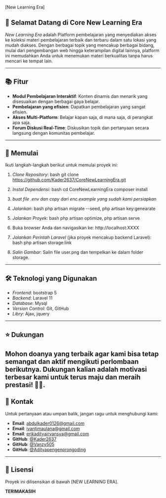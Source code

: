
[New Learning Era]

## 🌟 Selamat Datang di Core New Learning Era

*New Learning Era* adalah Platform pembelajaran yang menyediakan akses ke koleksi materi pembelajaran terbaik dan terbaru dalam satu lokasi yang mudah diakses. Dengan berbagai topik yang mencakup berbagai bidang, mulai dari pengembangan web hingga keterampilan digital lainnya, platform ini memudahkan Anda untuk menemukan materi berkualitas tanpa harus mencari ke tempat lain.

---

## 📚 Fitur

- **Modul Pembelajaran Interaktif**: Konten dinamis dan menarik yang disesuaikan dengan berbagai gaya belajar.
- **Pembelajaran yang efisien**: Dapatkan pembelajaran yang sangat efisien.
- **Akses Multi-Platform**: Belajar kapan saja, di mana saja, di perangkat apa saja.
- **Forum Diskusi Real-Time**: Diskusikan topik dan pertanyaan secara langsung dengan komunitas pembelajar.


---

## 🚀 Memulai

Ikuti langkah-langkah berikut untuk memulai proyek ini:

1. *Clone Repository*:
    bash
    git clone https://github.com/Kader2637/CoreNewLearningEra.git

2. *Instal Dependensi*:
    bash
    cd CoreNewLearningEra
    composer install
   
3. *buat file .env dan copy dari enc.example yang sudah kami persiapkan*
   
4. *Jalankan*:
    bash
    php artisan migrate --seed,
    php artisan key:genearate

5. *Jalankan Proyek*:
    bash
    php artisan optimize,
    php artisan serve
    

7. Buka browser Anda dan navigasikan ke:
    http://localhost:XXXX
    

8. *Jalankan Perintah Laravel* (jika proyek mencakup backend Laravel):
    bash
    php artisan storage:link
    

9. *Salin Gambar*: Salin file user.png dan tempelkan ke dalam folder storage.

---

## 🛠️ Teknologi yang Digunakan

- *Frontend*: bootstrap 5
- *Backend*: Laravel 11
- *Database*: Mysql
- *Version Control*: Git, GitHub
- *Libry*: Ajax, jquery

---

## ⭐ Dukungan

Mohon doanya yang terbaik agar kami bisa tetap semangat dan aktif mengikuti perlombaan berikutnya. Dukungan kalian adalah motivasi terbesar kami untuk terus maju dan meraih prestasi! 🙏✨.
---

## 📧 Kontak

Untuk pertanyaan atau umpan balik, jangan ragu untuk menghubungi kami:

- **Email**: abdulkader0126@gmail.com
- **Email**: ivantjmaulana@gmail.com
- **Email**: erikadityairvansya@gmail.com
- **GitHub**: [@Kader2637](https://github.com/Kader2637)
- **GitHub**: [@Vanzy505](https://github.com/vanz505)
- **GitHub**: [@Adityapengenprongoding](https://github.com/adityapengenprongoding)

---

## 📝 Lisensi

Proyek ini dilisensikan di bawah 
[NEW LEARNING ERA].

**TERIMAKASIH**
